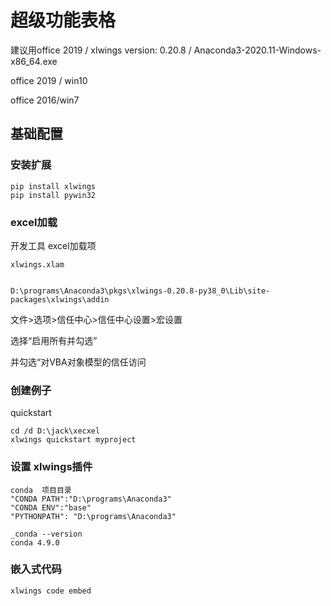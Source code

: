 # 超级功能表格



建议用office 2019 / xlwings version: 0.20.8 / Anaconda3-2020.11-Windows-x86_64.exe

office 2019 / win10

office 2016/win7

## 基础配置

### 安装扩展

```
pip install xlwings
pip install pywin32
```

### excel加载

开发工具 excel加载项

```
xlwings.xlam
 

D:\programs\Anaconda3\pkgs\xlwings-0.20.8-py38_0\Lib\site-packages\xlwings\addin
```

文件>选项>信任中心>信任中心设置>宏设置

选择“启用所有并勾选” 

并勾选“对VBA对象模型的信任访问

### 创建例子

quickstart

```
cd /d D:\jack\xecxel
xlwings quickstart myproject
```

### 设置 xlwings插件

```
conda  项目目录
"CONDA PATH":"D:\programs\Anaconda3"
"CONDA ENV":"base"
"PYTHONPATH": "D:\programs\Anaconda3"

_conda --version
conda 4.9.0
```

### 嵌入式代码

```
xlwings code embed
```

